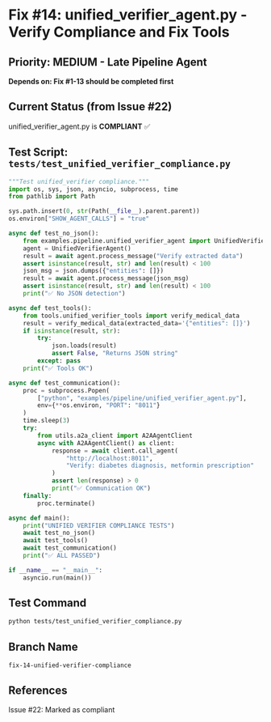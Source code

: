 # Fix #14: unified_verifier_agent.py - Verify Compliance and Fix Tools

## Priority: MEDIUM - Late Pipeline Agent
**Depends on: Fix #1-13 should be completed first**

## Current Status (from Issue #22)
unified_verifier_agent.py is **COMPLIANT** ✅

## Test Script: `tests/test_unified_verifier_compliance.py`
```python
"""Test unified_verifier compliance."""
import os, sys, json, asyncio, subprocess, time
from pathlib import Path

sys.path.insert(0, str(Path(__file__).parent.parent))
os.environ["SHOW_AGENT_CALLS"] = "true"

async def test_no_json():
    from examples.pipeline.unified_verifier_agent import UnifiedVerifierAgent
    agent = UnifiedVerifierAgent()
    result = await agent.process_message("Verify extracted data")
    assert isinstance(result, str) and len(result) < 100
    json_msg = json.dumps({"entities": []})
    result = await agent.process_message(json_msg)
    assert isinstance(result, str) and len(result) < 100
    print("✅ No JSON detection")

async def test_tools():
    from tools.unified_verifier_tools import verify_medical_data
    result = verify_medical_data(extracted_data='{"entities": []}')
    if isinstance(result, str):
        try:
            json.loads(result)
            assert False, "Returns JSON string"
        except: pass
    print("✅ Tools OK")

async def test_communication():
    proc = subprocess.Popen(
        ["python", "examples/pipeline/unified_verifier_agent.py"],
        env={**os.environ, "PORT": "8011"}
    )
    time.sleep(3)
    try:
        from utils.a2a_client import A2AAgentClient
        async with A2AAgentClient() as client:
            response = await client.call_agent(
                "http://localhost:8011",
                "Verify: diabetes diagnosis, metformin prescription"
            )
            assert len(response) > 0
            print("✅ Communication OK")
    finally:
        proc.terminate()

async def main():
    print("UNIFIED VERIFIER COMPLIANCE TESTS")
    await test_no_json()
    await test_tools()
    await test_communication()
    print("✅ ALL PASSED")

if __name__ == "__main__":
    asyncio.run(main())
```

## Test Command
```bash
python tests/test_unified_verifier_compliance.py
```

## Branch Name
`fix-14-unified-verifier-compliance`

## References
Issue #22: Marked as compliant